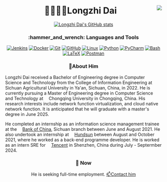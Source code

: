 <h1 align="center">👨‍🎓👨‍💻Longzhi Dai<img align="right" src="https://visitor-badge.laobi.icu/badge?page_id=baozidai.visitor-badge&left_color=royalblue&right_color=black"  /></h1>
<div align="center">
  
[![Longzhi Dai's GitHub stats](https://github-readme-stats.vercel.app/api?username=baozidai&count_private=true&show_icons=true&hide_border=true&title_color=fff&text_color=fff&bg_color=22272E&hide_title=false&show=prs_merged,prs_merged_percentage)](https://github.com/anuraghazra/github-readme-stats)
</div>
<h3 align="center">:hammer_and_wrench: Languages and Tools</h3>

<p align="center">
    <a href="https://www.jenkins.io/" target="_blank"><img src="https://skillicons.dev/icons?i=jenkins&theme=dark" alt="Jenkins"/></a>
    <a href="https://www.docker.com/" target="_blank"><img src="https://skillicons.dev/icons?i=docker&theme=dark" alt="Docker"/></a>
    <a href="https://git-scm.com/" target="_blank"><img src="https://skillicons.dev/icons?i=git&theme=dark" alt="Git"/></a>
    <a href="https://github.com/" target="_blank"><img src="https://skillicons.dev/icons?i=github&theme=dark" alt="GitHub"/></a>
    <a href="https://www.linux.org/" target="_blank"><img src="https://skillicons.dev/icons?i=linux&theme=dark" alt="Linux"/></a>
    <a href="https://www.python.org/" target="_blank"><img src="https://skillicons.dev/icons?i=py&theme=dark" alt="Python"/></a>
    <a href="https://www.jetbrains.com/pycharm/" target="_blank"><img src="https://skillicons.dev/icons?i=pycharm&theme=dark" alt="PyCharm"/></a>
    <a href="https://www.gnu.org/software/bash/" target="_blank"><img src="https://skillicons.dev/icons?i=bash&theme=dark" alt="Bash"/></a>
    <a href="https://www.latex-project.org/" target="_blank"><img src="https://skillicons.dev/icons?i=latex&theme=dark" alt="LaTeX"/></a>
    <a href="https://www.postman.com/" target="_blank"><img src="https://skillicons.dev/icons?i=postman&theme=dark" alt="Postman"/></a>
</p>


<h3 align="center">👦About Him</h3>
<p>
  Longzhi Dai received a Bachelor of Engineering degree in Computer Science and Technology from the College of Information Engineering at <img src="https://www.sicau.edu.cn/theme/images/favicon.ico" style="height: 1em;"/>Sichuan Agricultural University in Ya'an, Sichuan, China, in 2022. He is currently pursuing a Master of Engineering degree in Computer Science and Technology at <img src="https://www.cqu.edu.cn/favicon.ico" style="height: 1em;"/>Chongqing University in Chongqing, China. His research interests include network function virtualization, and  cloud native network function. It is anticipated that he will graduate with a master's degree in June 2025.
</p>
<p>
  He completed an internship as an information science management trainee at the <a href="https://www.boc.cn/en/"><img src="https://www.boc.cn/favicon.ico" style="height: 1em;"/>Bank of China</a>, Sichuan branch between June and August 2021. He also undertook an internship at <a href="https://www.hundsun.com/"><img src="https://www.hundsun.com/bitbug_favicon.ico" style="height: 1em;"/>Hundsun</a> between August and October 2021, where he worked as a back-end programme developer. He is worked as an intern SRE for <a href="https://www.tencent.com"><img src="https://im.qq.com/favicon.ico" style="height: 1em;"/>Tencent</a> in Shenzhen, China during July - Septermber 2024.
<h3 align="center">🔭 Now</h3>
<div align="center">
  <p>
    He is seeking full-time employment. <a href="mailto:dailongzhi@foxmail.com">📫Contact him</a>
  </p></div>
